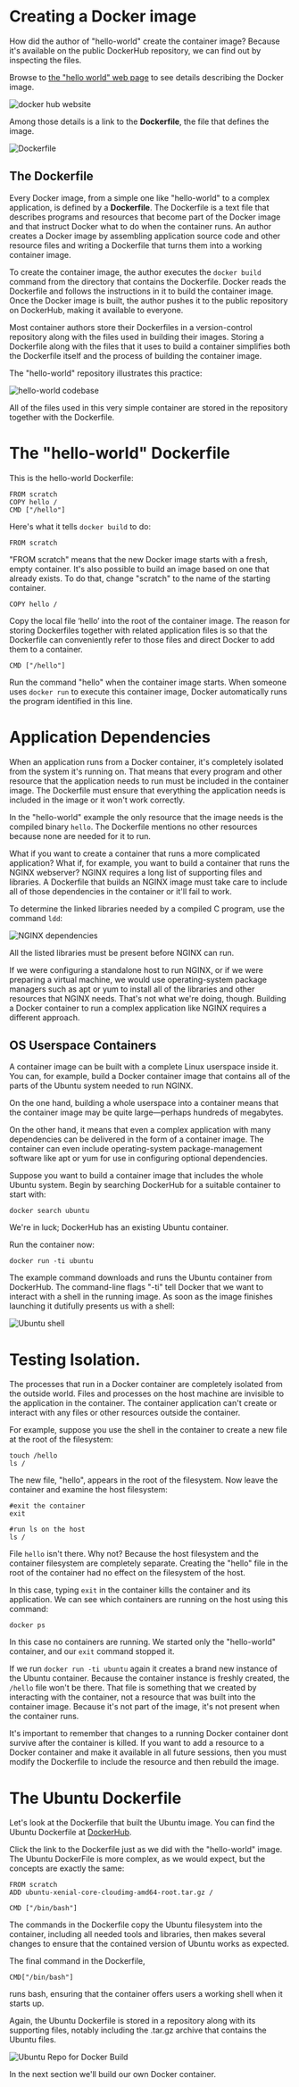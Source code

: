 # Creating a Docker image

How did the author of "hello-world" create the container image?
Because it's available on the public DockerHub repository, we can find
out by inspecting the files.

Browse to [the "hello world" web
page](https://hub.docker.com/_/hello-world/) to see details describing
the Docker image.

![docker hub website](/posts/files/docker-101/assets/images/dockerhub1.png)

Among those details is a link to the __Dockerfile__, the file that
defines the image.

![Dockerfile](/posts/files/docker-101/assets/images/dockerfile1.png)

## The Dockerfile

Every Docker image, from a simple one like "hello-world" to a complex
application, is defined by a __Dockerfile__. The Dockerfile is a text
file that describes programs and resources that become part of the
Docker image and that instruct Docker what to do when the container
runs. An author creates a Docker image by assembling application
source code and other resource files and writing a Dockerfile that
turns them into a working container image.

To create the container image, the author executes the
`docker build` command from the directory that contains the
Dockerfile. Docker reads the Dockerfile and follows the instructions
in it to build the container image. Once the Docker image is built,
the author pushes it to the public repository on DockerHub, making it
available to everyone.

Most container authors store their Dockerfiles in a version-control
repository along with the files used in building their images. Storing
a Dockerfile along with the files that it uses to build a container
simplifies both the Dockerfile itself and the process of building the
container image.

The "hello-world" repository illustrates this practice:

![hello-world codebase](/posts/files/docker-101/assets/images/hello-codebase.png)

All of the files used in this very simple container are stored in the
repository together with the Dockerfile.

# The "hello-world" Dockerfile

This is the hello-world Dockerfile:

```
FROM scratch
COPY hello /
CMD ["/hello"]
```

Here's what it tells `docker build` to do:

`FROM scratch`

"FROM scratch" means that the new Docker image starts with a fresh,
empty container. It's also possible to build an image based on one
that already exists. To do that, change "scratch" to the name of the
starting container.

`COPY hello /`

Copy the local file ‘hello’ into the root of the container image. The
reason for storing Dockerfiles together with related application files
is so that the Dockerfile can conveniently refer to those files and
direct Docker to add them to a container.

`CMD ["/hello"]`

Run the command "hello" when the container image starts. When someone
uses `docker run` to execute this container image, Docker
automatically runs the program identified in this line.

# Application Dependencies

When an application runs from a Docker container, it's completely
isolated from the system it's running on. That means that every
program and other resource that the application needs to run must be
included in the container image. The Dockerfile must ensure that
everything the application needs is included in the image or it won't
work correctly.

In the "hello-world" example the only resource that the image needs is
the compiled binary `hello`. The Dockerfile mentions no other
resources because none are needed for it to run.

What if you want to create a container that runs a more complicated
application? What if, for example, you want to build a container that
runs the NGINX webserver? NGINX requires a long list of supporting
files and libraries. A Dockerfile that builds an NGINX image must take
care to include all of those dependencies in the container or it'll
fail to work.

To determine the linked libraries needed by a compiled C program, use
the command `ldd`:

![NGINX dependencies](/posts/files/docker-101/assets/images/ldd1.png)

All the listed libraries must be present before NGINX can run.

If we were configuring a standalone host to run NGINX, or if we were
preparing a virtual machine, we would use operating-system package
managers such as apt or yum to install all of the libraries and other
resources that NGINX needs. That's not what we're doing,
though. Building a Docker container to run a complex application like
NGINX requires a different approach.

## OS Userspace Containers

A container image can be built with a complete Linux userspace inside
it. You can, for example, build a Docker container image that contains
all of the parts of the Ubuntu system needed to run NGINX.

On the one hand, building a whole userspace into a container means
that the container image may be quite large&mdash;perhaps hundreds of
megabytes.

On the other hand, it means that even a complex application with many
dependencies can be delivered in the form of a container image. The
container can even include operating-system package-management
software like apt or yum for use in configuring optional dependencies.

Suppose you want to build a container image that includes the whole
Ubuntu system. Begin by searching DockerHub for a suitable container
to start with:

```
docker search ubuntu
```

We're in luck; DockerHub has an existing Ubuntu container.

Run the container now:

```
docker run -ti ubuntu
```

The example command downloads and runs the Ubuntu container from
DockerHub. The command-line flags "-ti" tell Docker that we want to
interact with a shell in the running image. As soon as the image
finishes launching it dutifully presents us with a shell:

![Ubuntu shell](/posts/files/docker-101/assets/images/ubuntu1.png)

# Testing Isolation.

The processes that run in a Docker container are completely isolated
from the outside world. Files and processes on the host machine are
invisible to the application in the container. The container
application can't create or interact with any files or other resources
outside the container.

For example, suppose you use the shell in the container to create a
new file at the root of the filesystem:

```
touch /hello
ls /
```

The new file, "hello", appears in the root of the filesystem. Now
leave the container and examine the host filesystem:

```
#exit the container
exit

#run ls on the host
ls /
```

File `hello` isn't there. Why not? Because the host filesystem and the
container filesystem are completely separate. Creating the "hello"
file in the root of the container had no effect on the filesystem of
the host.

In this case, typing `exit` in the container kills the container and
its application. We can see which containers are running on the host
using this command:

`docker ps`

In this case no containers are running. We started only the
"hello-world" container, and our `exit` command stopped it.

If we run `docker run -ti ubuntu` again it creates a brand new
instance of the Ubuntu container. Because the container instance is
freshly created, the `/hello` file won't be there. That file is
something that we created by interacting with the container, not a
resource that was built into the container image. Because it's not
part of the image, it's not present when the container runs.

It's important to remember that changes to a running Docker container
dont survive after the container is killed. If you want to add a
resource to a Docker container and make it available in all future
sessions, then you must modify the Dockerfile to include the resource
and then rebuild the image.

# The Ubuntu Dockerfile

Let's look at the Dockerfile that built the Ubuntu image. You can find
the Ubuntu Dockerfile at [DockerHub](https://hub.docker.com/_/ubuntu).

Click the link to the Dockerfile just as we did with the "hello-world"
image. The Ubuntu DockerFile is more complex, as we would expect, but
the concepts are exactly the same:

```
FROM scratch
ADD ubuntu-xenial-core-cloudimg-amd64-root.tar.gz /

CMD ["/bin/bash"]
```

The commands in the Dockerfile copy the Ubuntu filesystem into the
container, including all needed tools and libraries, then makes
several changes to ensure that the contained version of Ubuntu works
as expected.

The final command in the Dockerfile,

`CMD["/bin/bash"]`

runs bash, ensuring that the container offers users a working shell
when it starts up.

Again, the Ubuntu Dockerfile is stored in a repository along with its
supporting files, notably including the .tar.gz archive that contains
the Ubuntu files.

![Ubuntu Repo for Docker Build](/posts/files/docker-101/assets/images/ubunturepo1.png)

In the next section we'll build our own Docker container.

